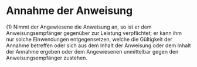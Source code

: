 # Annahme der Anweisung

(1) Nimmt der Angewiesene die Anweisung an, so ist er dem Anweisungsempfänger gegenüber zur Leistung verpflichtet; er kann ihm nur solche Einwendungen entgegensetzen, welche die Gültigkeit der Annahme betreffen oder sich aus dem Inhalt der Anweisung oder dem Inhalt der Annahme ergeben oder dem Angewiesenen unmittelbar gegen den Anweisungsempfänger zustehen.